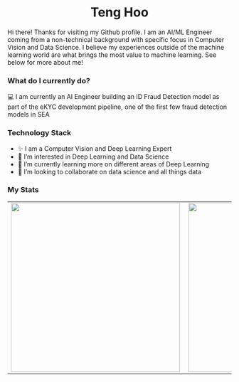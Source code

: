 <h1 align='center'> Teng Hoo </h1>

Hi there! Thanks for visiting my Github profile. I am an AI/ML Engineer coming from a non-technical background with specific focus in Computer Vision and Data Science. I believe my experiences outside of the machine learning world are what brings the most value to machine learning. See below for more about me!

<h3> What do I currently do? </h3>

💻 I am currently an AI Engineer building an ID Fraud Detection model as part of the eKYC development pipeline, one of the first few fraud detection models in SEA


<h3> Technology Stack </h3>


- ✨ I am a Computer Vision and Deep Learning Expert
- 👀 I’m interested in Deep Learning and Data Science
- 🌱 I’m currently learning more on different areas of Deep Learning
- 💞️ I’m looking to collaborate on data science and all things data




<h3> My Stats </h3>
<table align="center">
  <tr>
      <td><img width="380px" align="left" src="https://github-readme-stats.vercel.app/api?username=TengHoo3&show_icons=true&theme=synthwave"/></td>
      <td><img width="380px" align="left" src="https://github-readme-stats.vercel.app/api/top-langs/?username=TengHoo3&hide=css,html&count_private=true&theme=synthwave&layout=compact"/></td>      
      <td><img width="380px" align="left" src="https://user-images.githubusercontent.com/67228311/196315576-6d19c1ff-2220-4ca8-a884-6dfa6d0490fa.png"/></td> 
  </tr>   
</table>


<!---
TengHoo3/TengHoo3 is a ✨ special ✨ repository because its `README.md` (this file) appears on your GitHub profile.
You can click the Preview link to take a look at your changes.
--->
